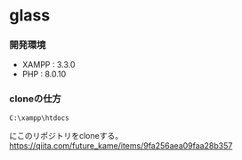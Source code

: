 # glass

### 開発環境

- XAMPP : 3.3.0
- PHP : 8.0.10

### cloneの仕方
    C:\xampp\htdocs
    
にこのリポジトリをcloneする。
https://qiita.com/future_kame/items/9fa256aea09faa28b357
